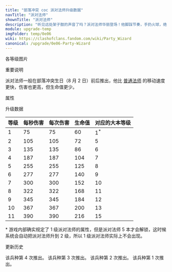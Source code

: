 ```yaml
---
title: "部落冲突 coc 派对法师升级数据"
navTitle: "派对法师"
shownTitle: "派对法师"
description: "听见远处架子鼓的声音了吗？派对法师华丽登场！他脚踩节奏，手扔火球，绝对是庆功派对的灵魂人物。"
module: upgrade-temp
imgFolder: temp/0e06
wiki: https://clashofclans.fandom.com/wiki/Party_Wizard
canonical: /upgrade/0e06-Party-Wizard
---
```


<UnitInfo :folder="$frontmatter.imgFolder" imgSrc="Party_Wizard_info.png" :imgAlt="$frontmatter.navTitle" :description="$frontmatter.description" />

<SmallTitle>各等级图片</SmallTitle>

<Panel>
    <UnitImgGroup :folder="$frontmatter.imgFolder">
        <UnitImg imgTitle="所有等级" imgSrc="Party_Wizard1.png" />
    </UnitImgGroup>
</Panel>

<SmallTitle>重要说明</SmallTitle>

派对法师一般在部落冲突生日（8 月 2 日）前后推出，他比 [普通法师](/upgrade/0006-Wizard) 的移动速度更快，伤害也更高，但生命值更少。

<SmallTitle>属性</SmallTitle>

<UnitProperties>
    <UnitProperty pKey="攻击偏好" pValue="无" />
    <UnitProperty pKey="伤害类型" pValue="范围伤害" />
    <UnitProperty pKey="伤害半径" pValue="0.3 格" />
    <UnitProperty pKey="攻击的目标" pValue="地面和空中目标" />
    <UnitProperty pKey="占据人口" pValue="4" />
    <UnitProperty pKey="移动速度" pValue="3 格/秒" />
    <UnitProperty pKey="攻击速度" pValue="1 秒/次" />
    <UnitProperty pKey="攻击距离" pValue="3 格" />
    <UnitProperty pKey="所需训练营等级" pValue="7" />
    <UnitProperty pKey="所需大本等级" pValue="5" />
    <UnitProperty pKey="训练时间" pValue="30" :isTrainingTime="true" />
</UnitProperties>

<SmallTitle>升级数据</SmallTitle>

<UnitTable>

| 等级 | 每秒伤害 | 每次伤害 | 生命值 | 对应的大本等级 |
| ---- |  ----   |  ----   |  ----  |      ----    |
|   1  |    75   |    75   |    60  | 1<sup>*</sup>|
|   2  |   105   |   105   |    72  |       5      |
|   3  |   135   |   135   |    86  |       6      |
|   4  |   187   |   187   |   104  |       7      |
|   5  |   255   |   255   |   125  |       8      |
|   6  |   277   |   277   |   140  |       9      |
|   7  |   300   |   300   |   152  |      10      |
|   8  |   322   |   322   |   168  |      11      |
|   9  |   345   |   345   |   184  |      12      |
|  10  |   367   |   367   |   200  |      13      |
|  11  |   390   |   390   |   216  |      15      |
</UnitTable>

\* 游戏内部确实规定了 1 级派对法师的属性，但是派对法师 5 本才会解锁，这时候系统会自动把派对法师升到 2 级，所以 1 级派对法师实际上不会出现。

<SmallTitle>更新历史</SmallTitle>

<Timeline>
    <TimelineItem date="2023/08">
        <TimelineRow>该兵种第 4 次推出。</TimelineRow>
    </TimelineItem>
    <TimelineItem date="2021/08">
        <TimelineRow>该兵种第 3 次推出。</TimelineRow>
    </TimelineItem>
    <TimelineItem date="2020/08">
        <TimelineRow>该兵种第 2 次推出。</TimelineRow>
    </TimelineItem>
    <TimelineItem date="2019/08">
        <TimelineRow>该兵种第 1 次推出。</TimelineRow>
    </TimelineItem>
    <TimelineItem :historyBottom="true" />
</Timeline>